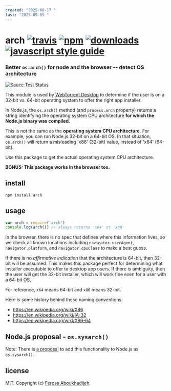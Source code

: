 ```yaml
---
created: "2025-08-17 "
last: "2025-09-09 "
---
```

# arch [![travis][travis-image]][travis-url] [![npm][npm-image]][npm-url] [![downloads][downloads-image]][downloads-url] [![javascript style guide][standard-image]][standard-url]

[travis-image]: https://img.shields.io/travis/feross/arch/master.svg
[travis-url]: https://travis-ci.org/feross/arch
[npm-image]: https://img.shields.io/npm/v/arch.svg
[npm-url]: https://npmjs.org/package/arch
[downloads-image]: https://img.shields.io/npm/dm/arch.svg
[downloads-url]: https://npmjs.org/package/arch
[standard-image]: https://img.shields.io/badge/code_style-standard-brightgreen.svg
[standard-url]: https://standardjs.com

### Better `os.arch()` for node and the browser -- detect OS architecture

[![Sauce Test Status](https://saucelabs.com/browser-matrix/arch2.svg)](https://saucelabs.com/u/arch2)

This module is used by [WebTorrent Desktop](http://webtorrent.io/desktop) to
determine if the user is on a 32-bit vs. 64-bit operating system to offer the
right app installer.

In Node.js, the `os.arch()` method (and `process.arch` property) returns a string
identifying the operating system CPU architecture **for which the Node.js binary
was compiled**.

This is not the same as the **operating system CPU architecture**. For example,
you can run Node.js 32-bit on a 64-bit OS. In that situation, `os.arch()` will
return a misleading 'x86' (32-bit) value, instead of 'x64' (64-bit).

Use this package to get the actual operating system CPU architecture.

**BONUS: This package works in the browser too.**

## install

```
npm install arch
```

## usage

```js
var arch = require('arch')
console.log(arch()) // always returns 'x64' or 'x86'
```

In the browser, there is no spec that defines where this information lives, so we
check all known locations including `navigator.userAgent`, `navigator.platform`,
and `navigator.cpuClass` to make a best guess.

If there is no *affirmative indication* that the architecture is 64-bit, then
32-bit will be assumed. This makes this package perfect for determining what
installer executable to offer to desktop app users. If there is ambiguity, then
the user will get the 32-bit installer, which will work fine even for a user with
a 64-bit OS.

For reference, `x64` means 64-bit and `x86` means 32-bit.

Here is some history behind these naming conventions:

- https://en.wikipedia.org/wiki/X86
- https://en.wikipedia.org/wiki/IA-32
- https://en.wikipedia.org/wiki/X86-64

## Node.js proposal - `os.sysarch()`

Note: There is
[a proposal](https://github.com/nodejs/node-v0.x-archive/issues/2862#issuecomment-103942051)
to add this functionality to Node.js as `os.sysarch()`.

## license

MIT. Copyright (c) [Feross Aboukhadijeh](http://feross.org).
